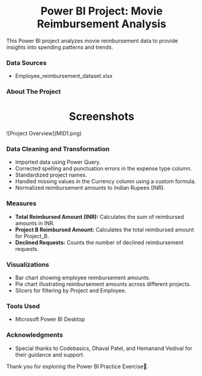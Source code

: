 <p align="center">
  <h1 align="center">Power BI Project: Movie Reimbursement Analysis
</h1>
This Power BI project analyzes movie reimbursement data to provide insights into spending patterns and trends.

### Data Sources
* Employee_reimbursement_dataset.xlsx

### About The Project
<h1 align="center">Screenshots</h1>
![Project Overview](MID1.png)

### Data Cleaning and Transformation
* Imported data using Power Query.
* Corrected spelling and punctuation errors in the expense type column.
* Standardized project names.
* Handled missing values in the Currency column using a custom formula.
* Normalized reimbursement amounts to Indian Rupees (INR).

### Measures
* **Total Reimbursed Amount (INR):** Calculates the sum of reimbursed amounts in INR.
* **Project B Reimbursed Amount:** Calculates the total reimbursed amount for Project_B.
* **Declined Requests:** Counts the number of declined reimbursement requests.

### Visualizations
* Bar chart showing employee reimbursement amounts.
* Pie chart illustrating reimbursement amounts across different projects.
* Slicers for filtering by Project and Employee.

### Tools Used
* Microsoft Power BI Desktop

### Acknowledgments
* Special thanks to Codebasics, Dhaval Patel, and Hemanand Vedival for their guidance and support.


Thank you for exploring the Power BI Practice Exercise🚀.


